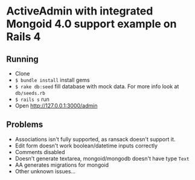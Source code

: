 # ActiveAdmin with integrated Mongoid 4.0 support example on Rails 4

## Running

- Clone
- `$ bundle install` install gems
- `$ rake db:seed` fill database with mock data. For more info look at `db/seeds.rb`
- `$ rails s` run
- Open http://127.0.0.1:3000/admin

## Problems

- Associations isn't fully supported, as ransack doesn't support it.
- Edit form doesn't work boolean/datetime inputs correctly
- Comments disabled
- Doesn't generate textarea, mongoid/mongodb doesn't have type `Text`
- AA generates migrations for mongoid
- Other unknown issues...
